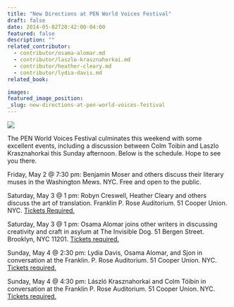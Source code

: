 ```yaml
---
title: "New Directions at PEN World Voices Festival"
draft: false
date: 2014-05-02T20:42:00-04:00
featured: false
description: ""
related_contributor:
  - contributor/osama-alomar.md
  - contributor/laszlo-krasznahorkai.md
  - contributor/heather-cleary.md
  - contributor/lydia-davis.md
related_book:

images:
featured_image_position: 
_slug: new-directions-at-pen-world-voices-festival
---
```


![](http://ndbooks.com/images/uploads/pen-world-voices-2012-logo.gif)

The PEN World Voices Festival culminates this weekend with some excellent events, including a discussion between Colm Toibin and Laszlo Krasznahorkai this Sunday afternoon. Below is the schedule. Hope to see you there. 

Friday, May 2 @ 7:30 pm: Benjamin Moser and others discuss their literary muses in the Washington Mews. NYC. Free and open to the public.

Saturday, May 3 @ 1 pm: Robyn Creswell, Heather Cleary and others discuss the art of translation. Franklin P. Rose Auditorium. 51 Cooper Union. NYC. [Tickets Required.](http://worldvoices.pen.org/event/2014/03/14/translating-edge)

Saturday, May 3 @ 1 pm: Osama Alomar joins other writers in discussing creativity and craft in asylum at The Invisible Dog. 51 Bergen Street. Brooklyn, NYC 11201. [Tickets required.](http://worldvoices.pen.org/event/2014/03/14/creativity-and-craft-asylum)

Sunday, May 4 @ 2:30 pm: Lydia Davis, Osama Alomar, and Sjon in conversation at the Franklin. P. Rose Auditorium. 51 Cooper Union. NYC. [Tickets required.](http://worldvoices.pen.org/event/2014/03/14/conversation-osama-alomar-and-lydia-davis-sjon)

Sunday, May 4 @ 4:30 pm: László Krasznahorkai and Colm Tóibín in conversation at the Franklin P. Rose Auditorium. 51 Cooper Union. NYC. [Tickets required.](http://worldvoices.pen.org/event/2014/03/14/masterclass-l%C3%A1szl%C3%B3-krasznahorkai-and-colm-t%C3%B3ib%C3%ADn)

